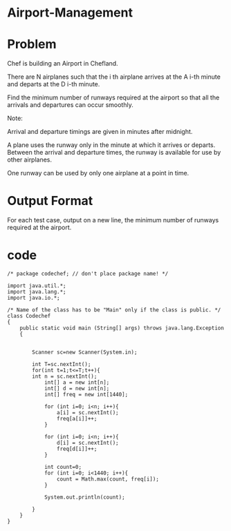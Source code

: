 # Airport-Management
# Problem
Chef is building an Airport in Chefland.

There are N airplanes such that the  i th  airplane arrives at the A i-th minute and departs at the D i-th minute.

Find the minimum number of runways required at the airport so that all the arrivals and departures can occur smoothly.

Note: 

Arrival and departure timings are given in minutes after midnight.

A plane uses the runway only in the minute at which it arrives or departs. Between the arrival and departure times, the runway is available for use by other airplanes.

One runway can be used by only one airplane at a point in time.


# Output Format

For each test case, output on a new line, the minimum number of runways required at the airport.

# code

    /* package codechef; // don't place package name! */
    
    import java.util.*;
    import java.lang.*;
    import java.io.*;
    
    /* Name of the class has to be "Main" only if the class is public. */
    class Codechef
    {
    	public static void main (String[] args) throws java.lang.Exception
    	{
    	    
    		
    		Scanner sc=new Scanner(System.in);
    		
    		int T=sc.nextInt();
    		for(int t=1;t<=T;t++){
    		int n = sc.nextInt();
    		    int[] a = new int[n];
    		    int[] d = new int[n];
    		    int[] freq = new int[1440];
    		    
    		    for (int i=0; i<n; i++){
    		        a[i] = sc.nextInt();
    		        freq[a[i]]++;
    		    }
    		    
    		    for (int i=0; i<n; i++){
    		        d[i] = sc.nextInt();
    		        freq[d[i]]++;
    		    }
    		    
    		    int count=0;
    		    for (int i=0; i<1440; i++){
    		        count = Math.max(count, freq[i]);
    		    }
    		    
    		    System.out.println(count);
    		    
    		}
    	}
    }
